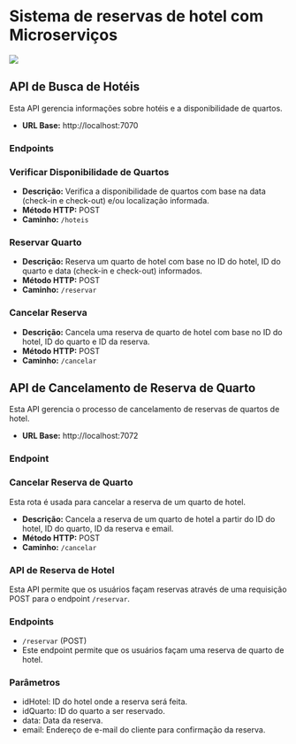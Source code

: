 # Sistema de reservas de hotel com Microserviços

<img src="https://miro.medium.com/v2/resize:fit:1200/0*OyMruOs5rbf09_oq." align="center">

## API de Busca de Hotéis

Esta API gerencia informações sobre hotéis e a disponibilidade de quartos.

- **URL Base:** http://localhost:7070

### Endpoints

### Verificar Disponibilidade de Quartos

- **Descrição:** Verifica a disponibilidade de quartos com base na data (check-in e check-out) e/ou localização informada.
- **Método HTTP:** POST
- **Caminho:** `/hoteis`
  
### Reservar Quarto

- **Descrição:** Reserva um quarto de hotel com base no ID do hotel, ID do quarto e data (check-in e check-out) informados.
- **Método HTTP:** POST
- **Caminho:** `/reservar`

### Cancelar Reserva

- **Descrição:** Cancela uma reserva de quarto de hotel com base no ID do hotel, ID do quarto e ID da reserva.
- **Método HTTP:** POST
- **Caminho:** `/cancelar`

## API de Cancelamento de Reserva de Quarto

Esta API gerencia o processo de cancelamento de reservas de quartos de hotel.

- **URL Base:** http://localhost:7072

### Endpoint

### Cancelar Reserva de Quarto

Esta rota é usada para cancelar a reserva de um quarto de hotel.

- **Descrição:** Cancela a reserva de um quarto de hotel a partir do ID do hotel, ID do quarto, ID da reserva e email.
- **Método HTTP:** POST
- **Caminho:** `/cancelar`

### API de Reserva de Hotel

Esta API permite que os usuários façam reservas através de uma requisição POST para o endpoint `/reservar`.

### Endpoints

- `/reservar` (POST)
- Este endpoint permite que os usuários façam uma reserva de quarto de hotel.

### Parâmetros

- idHotel: ID do hotel onde a reserva será feita.
- idQuarto: ID do quarto a ser reservado.
- data: Data da reserva.
- email: Endereço de e-mail do cliente para confirmação da reserva.
